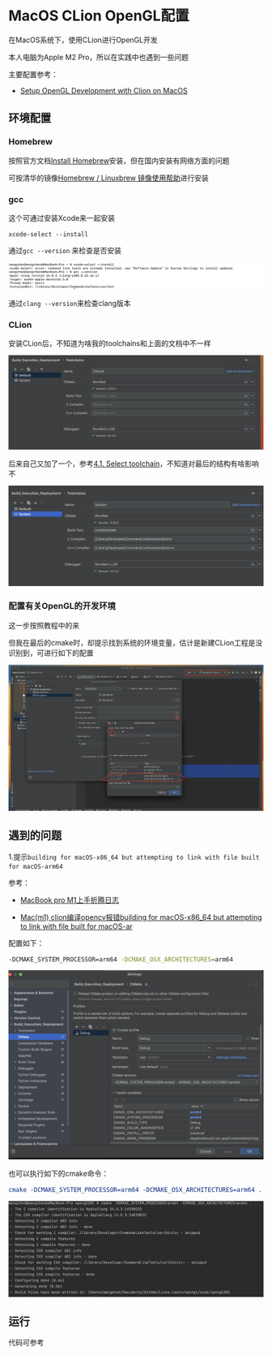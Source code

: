 # MacOS CLion OpenGL配置

在MacOS系统下，使用CLion进行OpenGL开发

本人电脑为Apple M2 Pro，所以在实践中也遇到一些问题

主要配置参考：

+ [Setup OpenGL Development with Clion on MacOS](https://broadgeek.com/2021/01/12/2236/)



## 环境配置

### Homebrew

按照官方文档[Install Homebrew](https://brew.sh/)安装，但在国内安装有网络方面的问题

可按清华的镜像[Homebrew / Linuxbrew 镜像使用帮助](https://mirrors.tuna.tsinghua.edu.cn/help/homebrew/)进行安装



### gcc

这个可通过安装Xcode来一起安装

```shell
xcode-select --install
```

通过`gcc --version` 来检查是否安装

![001](./images/001.png)



通过`clang --version`来检查clang版本



### CLion

安装CLion后，不知道为啥我的toolchains和上面的文档中不一样

![002](./images/002.png)

后来自己又加了一个，参考[4.1. Select toolchain](https://cwiki.apache.org/confluence/pages/viewpage.action?pageId=95651665)，不知道对最后的结构有啥影响不

![003](./images/003.png)





### 配置有关OpenGL的开发环境

这一步按照教程中的来

但我在最后的cmake时，却提示找到系统的环境变量，估计是新建CLion工程是没识别到，可进行如下的配置

![004](./images/004.png)



## 遇到的问题

1.提示`building for macOS-x86_64 but attempting to link with file built for macOS-arm64`

参考：

+ [MacBook pro M1上手折腾日志](https://zhuanlan.zhihu.com/p/348532259)

+ [Mac(m1) clion编译opencv报错building for macOS-x86_64 but attempting to link with file built for macOS-ar](https://blog.csdn.net/gp18391818575/article/details/126553784)

配置如下：

```sh
-DCMAKE_SYSTEM_PROCESSOR=arm64 -DCMAKE_OSX_ARCHITECTURES=arm64
```

![005](./images/005.png)



也可以执行如下的cmake命令：

```cmake
cmake -DCMAKE_SYSTEM_PROCESSOR=arm64 -DCMAKE_OSX_ARCHITECTURES=arm64 .
```

![006](./images/006.png)



## 运行

代码可参考[]()















































